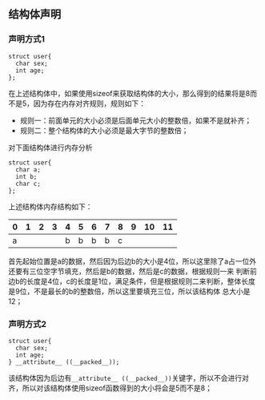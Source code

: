 ## 结构体声明
### 声明方式1
```
struct user{
  char sex;
  int age;
};
```
在上述结构体中，如果使用sizeof来获取结构体的大小，那么得到的结果将是8而不是5，因为存在内存对齐规则，规则如下：
- 规则一：前面单元的大小必须是后面单元大小的整数倍，如果不是就补齐；
- 规则二：整个结构体的大小必须是最大字节的整数倍；


对下面结构体进行内存分析
```
struct user{
  char a;
  int b;
  char c;
};
```
上述结构体内存结构如下：

| 0 | 1 | 2 | 3 | 4 | 5 | 6 | 7 | 8 | 9 | 10 | 11 |
| --- | --- | --- | --- | --- | --- | --- | --- | --- | --- | --- | --- |
| a | | | | b | b | b | b | c | | | |

首先起始位置是a的数据，然后因为后边b的大小是4位，所以这里除了a占一位外还要有三位空字节填充，然后是b的数据，然后是c的数据，根据规则一来
判断前边b的长度是4位，c的长度是1位，满足条件，但是根据规则二来判断，整体长度是9位，不是最长的b的整数倍，所以这里要填充三位，所以该结构体
总大小是12；

### 声明方式2
```
struct user{
  char sex;
  int age;
} __attribute__ ((__packed__));
```
该结构体因为后边有`__attribute__ ((__packed__))`关键字，所以不会进行对齐，所以对该结构体使用sizeof函数得到的大小将会是5而不是8；